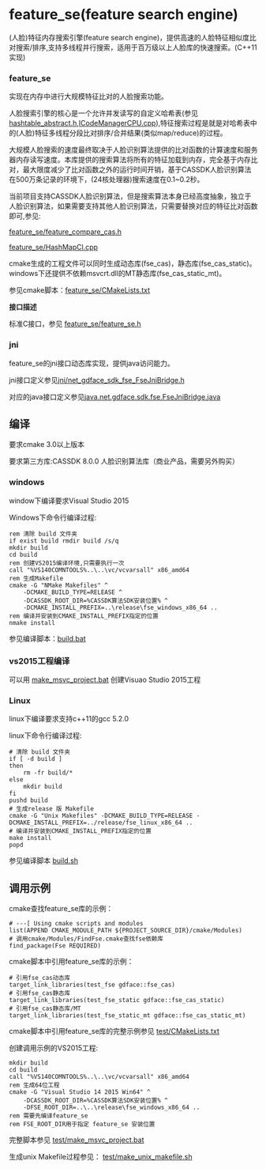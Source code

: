 # feature_se(feature search engine)

(人脸)特征内存搜索引擎(feature search engine)，提供高速的人脸特征相似度比对搜索/排序,支持多线程并行搜索，适用于百万级以上人脸库的快速搜索。(C++11实现)

### feature_se

实现在内存中进行大规模特征比对的人脸搜索功能。

人脸搜索引擎的核心是一个允许并发读写的自定义哈希表(参见 [hashtable_abstract.h](feature_se/hashtable_abstract.h),[ICodeManagerCPU.cpp](feature_se/ICodeManagerCPU.cpp)),特征搜索过程是就是对哈希表中的(人脸)特征多线程分段比对排序/合并结果(类似map/reduce)的过程。

大规模人脸搜索的速度最终取决于人脸识别算法提供的比对函数的计算速度和服务器内存读写速度。本库提供的搜索算法将所有的特征加载到内存，完全基于内存比对，最大限度减少了比对函数之外的运行时间开销，基于CASSDK人脸识别算法在500万条记录的环境下，(24核处理器)搜索速度在0.1~0.2秒。

当前项目支持CASSDK人脸识别算法，但是搜索算法本身已经高度抽象，独立于人脸识别算法，如果需要支持其他人脸识别算法，只需要替换对应的特征比对函数即可,参见:

[feature_se/feature_compare_cas.h](feature_se/feature_compare_cas.h)

[feature_se/HashMapCl.cpp](feature_se/HashMapCl.cpp)


cmake生成的工程文件可以同时生成动态库(fse_cas)，静态库(fse_cas_static)。windows下还提供不依赖msvcrt.dll的MT静态库(fse_cas_static_mt)。

参见cmake脚本：[feature_se/CMakeLists.txt](feature_se/CMakeLists.txt)

**接口描述**

标准C接口，参见 [feature_se/feature_se.h](feature_se/feature_se.h)

### jni

feature_se的jni接口动态库实现，提供java访问能力。

jni接口定义参见[jni/net_gdface_sdk_fse_FseJniBridge.h](jni/net_gdface_sdk_fse_FseJniBridge.h)

对应的java接口定义参见[java.net.gdface.sdk.fse.FseJniBridge.java](https://gitee.com/l0km/faceapi/blob/master/faceapi-base/src/main/java/net/gdface/sdk/fse/FseJniBridge.java)

## 编译

要求cmake 3.0以上版本

要求第三方库:CASSDK 8.0.0 人脸识别算法库（商业产品，需要另外购买）

### windows

window下编译要求Visual Studio 2015

Windows下命令行编译过程:

	rem 清除 build 文件夹
	if exist build rmdir build /s/q
	mkdir build
	cd build
	rem 创建VS2015编译环境,只需要执行一次
	call "%VS140COMNTOOLS%..\..\vc/vcvarsall" x86_amd64
	rem 生成Makefile
	cmake -G "NMake Makefiles" ^ 
		-DCMAKE_BUILD_TYPE=RELEASE ^
		-DCASSDK_ROOT_DIR=%CASSDK算法SDK安装位置% ^
		-DCMAKE_INSTALL_PREFIX=..\release\fse_windows_x86_64 ..
	rem 编译并安装到CMAKE_INSTALL_PREFIX指定的位置
	nmake install 

参见编译脚本：[build.bat](build.bat)

### vs2015工程编译

可以用 [make_msvc_project.bat](make_msvc_project.bat) 创建Visuao Studio 2015工程

### Linux

linux下编译要求支持c++11的gcc 5.2.0

linux下命令行编译过程:

	# 清除 build 文件夹
	if [ -d build ]
	then 
		rm -fr build/*
	else 
		mkdir build
	fi
	pushd build
	# 生成release 版 Makefile
	cmake -G "Unix Makefiles" -DCMAKE_BUILD_TYPE=RELEASE -DCMAKE_INSTALL_PREFIX=../release/fse_linux_x86_64 ..
	# 编译并安装到CMAKE_INSTALL_PREFIX指定的位置
	make install
	popd

参见编译脚本 [build.sh](build.sh)

## 调用示例

cmake查找feature_se库的示例：

	# ---[ Using cmake scripts and modules
	list(APPEND CMAKE_MODULE_PATH ${PROJECT_SOURCE_DIR}/cmake/Modules)
	# 调用cmake/Modules/FindFse.cmake查找fse依赖库
	find_package(Fse REQUIRED)

cmake脚本中引用feature_se库的示例：

	# 引用fse_cas动态库
	target_link_libraries(test_fse gdface::fse_cas)
	# 引用fse_cas静态库
	target_link_libraries(test_fse_static gdface::fse_cas_static)
	# 引用fse_cas静态库/MT
	target_link_libraries(test_fse_static_mt gdface::fse_cas_static_mt)

cmake脚本中引用feature_se库的完整示例参见 [test/CMakeLists.txt](test/CMakeLists.txt)

创建调用示例的VS2015工程:

	mkdir build
	cd build
	call "%VS140COMNTOOLS%..\..\vc/vcvarsall" x86_amd64
	rem 生成64位工程
	cmake -G "Visual Studio 14 2015 Win64" ^
		-DCASSDK_ROOT_DIR=%CASSDK算法SDK安装位置% ^
		-DFSE_ROOT_DIR=..\..\release\fse_windows_x86_64 ..
	rem 需要先编译feature_se
	rem FSE_ROOT_DIR用于指定 feature_se 安装位置

完整脚本参见 [test/make_msvc_project.bat](test/make_msvc_project.bat)
 
生成unix Makefile过程参见：
[test/make_unix_makefile.sh](test/make_unix_makefile.sh)
